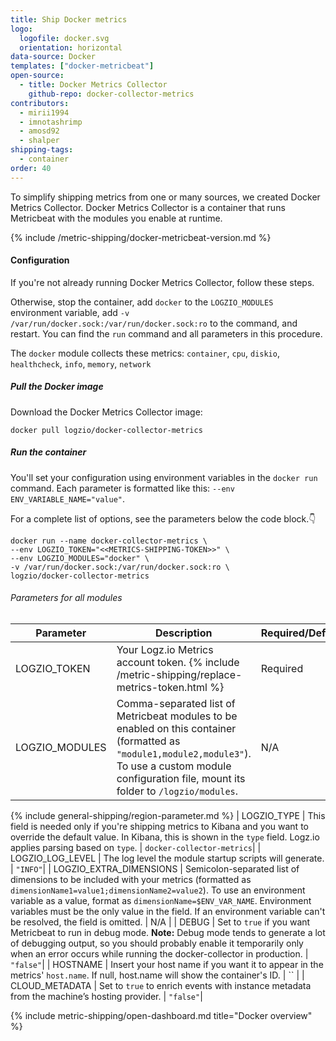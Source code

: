 ```yaml
---
title: Ship Docker metrics
logo:
  logofile: docker.svg
  orientation: horizontal
data-source: Docker
templates: ["docker-metricbeat"]
open-source:
  - title: Docker Metrics Collector
    github-repo: docker-collector-metrics
contributors:
  - mirii1994
  - imnotashrimp
  - amosd92
  - shalper
shipping-tags:
  - container
order: 40
---
```


To simplify shipping metrics from one or many sources,
we created Docker Metrics Collector.
Docker Metrics Collector is a container
that runs Metricbeat with the modules you enable at runtime.

{% include /metric-shipping/docker-metricbeat-version.md %}

#### Configuration

If you're not already running Docker Metrics Collector,
follow these steps.

Otherwise, stop the container, add
`docker`
to the `LOGZIO_MODULES` environment variable,
add `-v /var/run/docker.sock:/var/run/docker.sock:ro` to the command,
and restart.
You can find the `run` command and all parameters
in this procedure.

The `docker` module collects these metrics:
`container`,
`cpu`,
`diskio`,
`healthcheck`,
`info`,
`memory`,
`network`

<div class="tasklist">

##### Pull the Docker image

Download the Docker Metrics Collector image:

```shell
docker pull logzio/docker-collector-metrics
```

##### Run the container

You'll set your configuration using environment variables
in the `docker run` command.
Each parameter is formatted like this:
`--env ENV_VARIABLE_NAME="value"`.

For a complete list of options, see the parameters below the code block.👇

```shell
docker run --name docker-collector-metrics \
--env LOGZIO_TOKEN="<<METRICS-SHIPPING-TOKEN>>" \
--env LOGZIO_MODULES="docker" \
-v /var/run/docker.sock:/var/run/docker.sock:ro \
logzio/docker-collector-metrics
```

###### Parameters for all modules

| Parameter | Description | Required/Default|
|---|---|---|
| LOGZIO_TOKEN | Your Logz.io Metrics account token. {% include /metric-shipping/replace-metrics-token.html %} |Required|
| LOGZIO_MODULES  | Comma-separated list of Metricbeat modules to be enabled on this container (formatted as `"module1,module2,module3"`). To use a custom module configuration file, mount its folder to `/logzio/modules`. | N/A |
{% include general-shipping/region-parameter.md %}
| LOGZIO_TYPE | This field is needed only if you're shipping metrics to Kibana and you want to override the default value.    In Kibana, this is shown in the `type` field. Logz.io applies parsing based on `type`. | `docker-collector-metrics`|
| LOGZIO_LOG_LEVEL | The log level the module startup scripts will generate. | `"INFO"`|
| LOGZIO_EXTRA_DIMENSIONS | Semicolon-separated list of dimensions to be included with your metrics (formatted as `dimensionName1=value1;dimensionName2=value2`).    To use an environment variable as a value, format as `dimensionName=$ENV_VAR_NAME`. Environment variables must be the only value in the field. If an environment variable can't be resolved, the field is omitted. | N/A |
| DEBUG  | Set to `true` if you want Metricbeat to run in debug mode. **Note:** Debug mode tends to generate a lot of debugging output, so you should probably enable it temporarily only when an error occurs while running the docker-collector in production.  | `"false"`|
| HOSTNAME  | Insert your host name if you want it to appear in the metrics' `host.name`. If null, host.name will show the container's ID. | `` |
| CLOUD_METADATA | Set to `true` to enrich events with instance metadata from the machine’s hosting provider. | `"false"`|



{% include metric-shipping/open-dashboard.md title="Docker overview" %}


</div>

